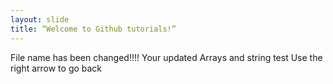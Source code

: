 ```yaml
---
layout: slide
title: “Welcome to Github tutorials!”
---
```

File name has been changed!!!!
Your updated Arrays and string test
Use the right arrow to go back
